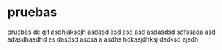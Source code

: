 # pruebas
pruebas de git
asdhjaksdjh
asdasd
asd
asd
asd
asdasdsd
sdfssada asd adasdhasdhd 
as dasdsd asdsa a asdhs hdkasjdhksj dsdksd ajsdh 
